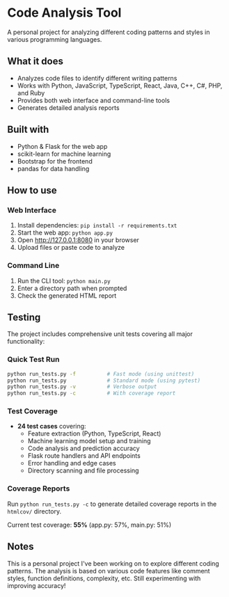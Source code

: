 # Code Analysis Tool

A personal project for analyzing different coding patterns and styles in various programming languages.

## What it does

- Analyzes code files to identify different writing patterns
- Works with Python, JavaScript, TypeScript, React, Java, C++, C#, PHP, and Ruby
- Provides both web interface and command-line tools
- Generates detailed analysis reports

## Built with

- Python & Flask for the web app
- scikit-learn for machine learning
- Bootstrap for the frontend
- pandas for data handling

## How to use

### Web Interface

1. Install dependencies: `pip install -r requirements.txt`
2. Start the web app: `python app.py`
3. Open http://127.0.0.1:8080 in your browser
4. Upload files or paste code to analyze

### Command Line

1. Run the CLI tool: `python main.py`
2. Enter a directory path when prompted
3. Check the generated HTML report

## Testing

The project includes comprehensive unit tests covering all major functionality:

### Quick Test Run
```bash
python run_tests.py -f          # Fast mode (using unittest)
python run_tests.py             # Standard mode (using pytest)
python run_tests.py -v          # Verbose output
python run_tests.py -c          # With coverage report
```

### Test Coverage
- **24 test cases** covering:
  - Feature extraction (Python, TypeScript, React)
  - Machine learning model setup and training
  - Code analysis and prediction accuracy
  - Flask route handlers and API endpoints
  - Error handling and edge cases
  - Directory scanning and file processing

### Coverage Reports
Run `python run_tests.py -c` to generate detailed coverage reports in the `htmlcov/` directory.

Current test coverage: **55%** (app.py: 57%, main.py: 51%)

## Notes

This is a personal project I've been working on to explore different coding patterns. The analysis is based on various code features like comment styles, function definitions, complexity, etc. Still experimenting with improving accuracy!
